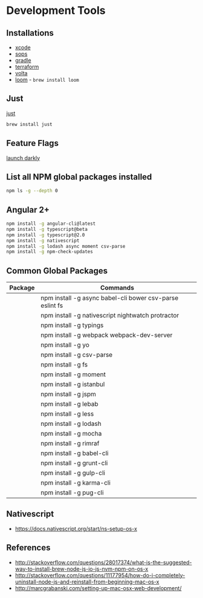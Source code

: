 # Development Tools



## Installations

- [xcode](./xcode.md)
- [sops](./sops.md)
- [gradle](./gradle.md)
- [terraform](./terraform.md)
- [volta](./volta.md)
- [loom](https://www.loom.com/) - `brew install loom`

## Just

[just](https://just.io)

```bash
brew install just
```

## Feature Flags

[launch darkly](https://launchdarkly.com)

## List all NPM global packages installed

```bash
npm ls -g --depth 0
```

## Angular 2+

```bash
npm install -g angular-cli@latest
npm install -g typescript@beta
npm install -g typescript@2.0
npm install -g nativescript
npm install -g lodash async moment csv-parse
npm install -g npm-check-updates
```

## Common Global Packages

| Package | Commands                                                 |
| ------- | -------------------------------------------------------- |
|         | npm install -g async babel-cli bower csv-parse eslint fs |
|         | npm install -g nativescript nightwatch protractor        |
|         | npm install -g typings                                   |
|         | npm install -g webpack webpack-dev-server                |
|         | npm install -g yo                                        |
|         | npm install -g csv-parse                                 |
|         | npm install -g fs                                        |
|         | npm install -g moment                                    |
|         | npm install -g istanbul                                  |
|         | npm install -g jspm                                      |
|         | npm install -g lebab                                     |
|         | npm install -g less                                      |
|         | npm install -g lodash                                    |
|         | npm install -g mocha                                     |
|         | npm install -g rimraf                                    |
|         | npm install -g babel-cli                                 |
|         | npm install -g grunt-cli                                 |
|         | npm install -g gulp-cli                                  |
|         | npm install -g karma-cli                                 |
|         | npm install -g pug-cli                                   |

## Nativescript

- <https://docs.nativescript.org/start/ns-setup-os-x>

## References

- <http://stackoverflow.com/questions/28017374/what-is-the-suggested-way-to-install-brew-node-js-io-js-nvm-npm-on-os-x>
- <http://stackoverflow.com/questions/11177954/how-do-i-completely-uninstall-node-js-and-reinstall-from-beginning-mac-os-x>
- <http://marcgrabanski.com/setting-up-mac-osx-web-development/>
